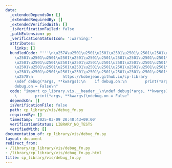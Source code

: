 ```yaml
---
data:
  _extendedDependsOn: []
  _extendedRequiredBy: []
  _extendedVerifiedWith: []
  _isVerificationFailed: false
  _pathExtension: py
  _verificationStatusIcon: ':warning:'
  attributes:
    links: []
  bundledCode: "'''\n\u257A\u2501\u2501\u2501\u2501\u2501\u2501\u2501\u2501\u2501\u2501\
    \u2501\u2501\u2501\u2501\u2501\u2501\u2501\u2501\u2501\u2501\u2501\u2501\u2501\
    \u2501\u2501\u2501\u2501\u2501\u2501\u2501\u2501\u2501\u2501\u2501\u2501\u2501\
    \u2501\u2501\u2501\u2501\u2501\u2501\u2501\u2501\u2501\u2501\u2501\u2501\u2501\
    \u2501\u2501\u2501\u2501\u2501\u2501\u2501\u2501\u2501\u2501\u2501\u2501\u2501\
    \u2578\n             https://kobejean.github.io/cp-library               \n'''\n\
    \ndef debug(*args, **kwargs):\n    if debug.on:\n        print(*args, **kwargs)\n\
    debug.on = False\n"
  code: "import cp_library.vis.__header__\n\ndef debug(*args, **kwargs):\n    if debug.on:\n\
    \        print(*args, **kwargs)\ndebug.on = False"
  dependsOn: []
  isVerificationFile: false
  path: cp_library/vis/debug_fn.py
  requiredBy: []
  timestamp: '2025-03-09 20:40:43+09:00'
  verificationStatus: LIBRARY_NO_TESTS
  verifiedWith: []
documentation_of: cp_library/vis/debug_fn.py
layout: document
redirect_from:
- /library/cp_library/vis/debug_fn.py
- /library/cp_library/vis/debug_fn.py.html
title: cp_library/vis/debug_fn.py
---
```

